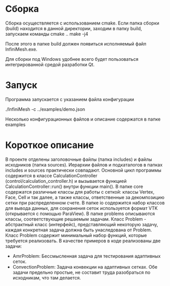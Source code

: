 # Сборка

Сборка осуществляется с использованием cmake.
Если папка сборки (build) находится в данной директории, заходим в папку build, запускаем команды
cmake ..
make -j4

После этого в папке build должен появиться исполняемый файл InfiniMesh.exe.

Для сборки под Windows удобнее всего будет пользоваться интегрированной средой разработки Qt.


# Запуск

Программа запускается с указанием файла конфигурации

./InfiniMesh -c ../examples/demo.json

Несколько конфигурационных файлов и описание содержатся в папке examples


# Короткое описание

В проекте отделены заголовочные файлы (папка includes) и файлы исходников (папка sources). Иерархии файлов и подкаталогов в папках includes и sources практически совпадают. Основной цикл программы содержится в классе CalculationController (control/calculation_controller.h) и вызывается функцией CalculationController::run() внутри функции main().
В папке core содержатся различные классы для работы с сеткой: классы Vertex, Face, Cell и так далее, а также классы, ответственные за декомпозицию сетки при распределенном счете.
В папке io содержится набор классов для вывода данных, для сохранения сеток используется формат VTK (открывается с помощью ParaView).
В папке problems описываются классы, соответствующие решаемым задачам. Класс Problem - абстрактный класс (интерфейс), представляющий некоторую задачу, каждая конкретная задача должна быть унаследована от Problem. Класс Problem содержит минимальный набор функций, которые требуется реализовать. В качестве примеров в коде реализованы две задачи:
- AmrProblem: Бессмысленная задача для тестирования адаптивных сеток.
- ConvectionProblem: Задача конвекции на адаптивных сетках.
Обе задачи предельно простые, не составит труда разобраться по исходникам, что там делается.